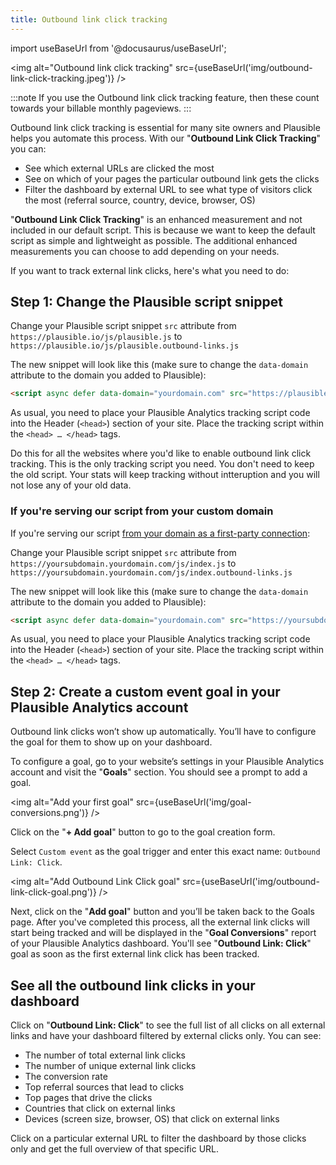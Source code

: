 ```yaml
---
title: Outbound link click tracking
---
```


import useBaseUrl from '@docusaurus/useBaseUrl';

<img alt="Outbound link click tracking" src={useBaseUrl('img/outbound-link-click-tracking.jpeg')} />

:::note
If you use the Outbound link click tracking feature, then these count towards your billable monthly pageviews.
:::

Outbound link click tracking is essential for many site owners and Plausible helps you automate this process. With our "**Outbound Link Click Tracking**" you can:

* See which external URLs are clicked the most
* See on which of your pages the particular outbound link gets the clicks
* Filter the dashboard by external URL to see what type of visitors click the most (referral source, country, device, browser, OS)

"**Outbound Link Click Tracking**" is an enhanced measurement and not included in our default script. This is because we want to keep the default script as simple and lightweight as possible. The additional enhanced measurements you can choose to add depending on your needs.

If you want to track external link clicks, here's what you need to do:

## Step 1: Change the Plausible script snippet

Change your Plausible script snippet `src` attribute from `https://plausible.io/js/plausible.js` to `https://plausible.io/js/plausible.outbound-links.js`

The new snippet will look like this (make sure to change the `data-domain` attribute to the domain you added to Plausible):

```html
<script async defer data-domain="yourdomain.com" src="https://plausible.io/js/plausible.outbound-links.js"></script>
```

As usual, you need to place your Plausible Analytics tracking script code into the Header (`<head>`) section of your site. Place the tracking script within the `<head> … </head>` tags.

Do this for all the websites where you'd like to enable outbound link click tracking. This is the only tracking script you need. You don't need to keep the old script. Your stats will keep tracking without intteruption and you will not lose any of your old data.

### If you're serving our script from your custom domain

If you're serving our script [from your domain as a first-party connection](custom-domain.md):

Change your Plausible script snippet `src` attribute from `https://yoursubdomain.yourdomain.com/js/index.js` to `https://yoursubdomain.yourdomain.com/js/index.outbound-links.js`

The new snippet will look like this (make sure to change the `data-domain` attribute to the domain you added to Plausible):

```html
<script async defer data-domain="yourdomain.com" src="https://yoursubdomain.yourdomain.com/js/index.outbound-links.js"></script>
```

As usual, you need to place your Plausible Analytics tracking script code into the Header (`<head>`) section of your site. Place the tracking script within the `<head> … </head>` tags.

## Step 2: Create a custom event goal in your Plausible Analytics account

Outbound link clicks won’t show up automatically. You’ll have to configure the goal for them to show up on your dashboard.

To configure a goal, go to your website’s settings in your Plausible Analytics account and visit the "**Goals**" section. You should see a prompt to add a goal.

<img alt="Add your first goal" src={useBaseUrl('img/goal-conversions.png')} />

Click on the "**+ Add goal**" button to go to the goal creation form.

Select `Custom event` as the goal trigger and enter this exact name: `Outbound Link: Click`.

<img alt="Add Outbound Link Click goal" src={useBaseUrl('img/outbound-link-click-goal.png')} />

Next, click on the "**Add goal**" button and you’ll be taken back to the Goals page. After you've completed this process, all the external link clicks will start being tracked and will be displayed in the "**Goal Conversions**" report of your Plausible Analytics dashboard. You'll see "**Outbound Link: Click**" goal as soon as the first external link click has been tracked.

## See all the outbound link clicks in your dashboard

Click on "**Outbound Link: Click**" to see the full list of all clicks on all external links and have your dashboard filtered by external clicks only. You can see:

* The number of total external link clicks
* The number of unique external link clicks
* The conversion rate
* Top referral sources that lead to clicks
* Top pages that drive the clicks
* Countries that click on external links 
* Devices (screen size, browser, OS) that click on external links

Click on a particular external URL to filter the dashboard by those clicks only and get the full overview of that specific URL.
